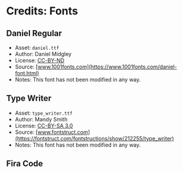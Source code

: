 # Credits: Fonts

## Daniel Regular

* Asset: `daniel.ttf`
* Author: Daniel Midgley
* License: [CC-BY-ND](https://creativecommons.org/licenses/by-nd/3.0/)
* Source: [www.1001fonts.com](https://www.1001fonts.com/daniel-font.html)
* Notes: This font has not been modified in any way.

## Type Writer

* Asset: `type_writer.ttf`
* Author: Mandy Smith
* License: [CC-BY-SA 3.0](http://creativecommons.org/licenses/by-sa/3.0/)
* Source: [www.fontstruct.com](https://fontstruct.com/fontstructions/show/212255/type_writer)
* Notes: This font has not been modified in any way.

## Fira Code